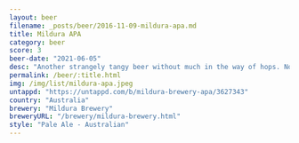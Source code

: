 ```yaml
---
layout: beer
filename: _posts/beer/2016-11-09-mildura-apa.md
title: Mildura APA
category: beer
score: 3
beer-date: "2021-06-05"
desc: "Another strangely tangy beer without much in the way of hops. No good"
permalink: /beer/:title.html
img: /img/list/mildura-apa.jpeg
untappd: "https://untappd.com/b/mildura-brewery-apa/3627343"
country: "Australia"
brewery: "Mildura Brewery"
breweryURL: "/brewery/mildura-brewery.html"
style: "Pale Ale - Australian"
---
```

